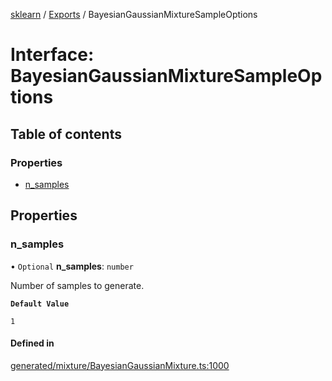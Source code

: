 [sklearn](../readme.md) / [Exports](../modules.md) / BayesianGaussianMixtureSampleOptions

# Interface: BayesianGaussianMixtureSampleOptions

## Table of contents

### Properties

- [n\_samples](BayesianGaussianMixtureSampleOptions.md#n_samples)

## Properties

### n\_samples

• `Optional` **n\_samples**: `number`

Number of samples to generate.

**`Default Value`**

`1`

#### Defined in

[generated/mixture/BayesianGaussianMixture.ts:1000](https://github.com/transitive-bullshit/scikit-learn-ts/blob/367336a/packages/sklearn/src/generated/mixture/BayesianGaussianMixture.ts#L1000)
